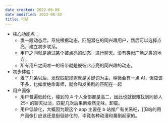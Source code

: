 ```yaml
---
date created: 2022-06-09
date modified: 2022-08-20
title: 可话
---
```

- 核心功能点：
	- 发一段动态后，系统根据动态，匹配潜在的同兴趣用户，然后可以选择点亮，建立初步联系。
	- 用户之间就是通过某个被点亮的动态，进行聊天。没有类似广场之类的地方。
	- 所有用户之间唯一的纽带就是被彼此点亮的同兴趣的动态。
- 初步体验：
	- 发了几条以后，发现匹配规则就是关键词为主，稍微会有一点 AI，但应该不多，比如发绝命毒师，就会和发美剧的匹配在一起
- 用户画像
	- 用户普遍低龄化，碰到的 4 个人全部都是高二，因此也就很难找到同龄人 25+ 的聊天扯淡，匹配几次后果断索然无味，卸载。
	- 用户低龄化，大概因为跟这个 app 主要在 b 站推广有关系吧，[[B站的用户画像]] 应该还是挺低龄化的，毕竟各种动漫和番剧起家的。
